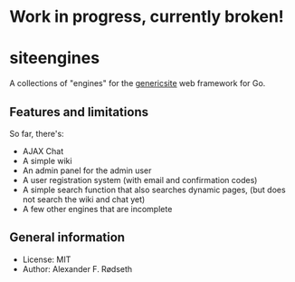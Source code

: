 # Work in progress, currently broken!

# siteengines

A collections of "engines" for the [genericsite](https://github.com/xyproto/genericsite) web framework for Go.

Features and limitations
------------------------

So far, there's:

* AJAX Chat
* A simple wiki
* An admin panel for the admin user
* A user registration system (with email and confirmation codes)
* A simple search function that also searches dynamic pages, (but does not search the wiki and chat yet)
* A few other engines that are incomplete

General information
-------------------

* License: MIT
* Author: Alexander F. Rødseth
